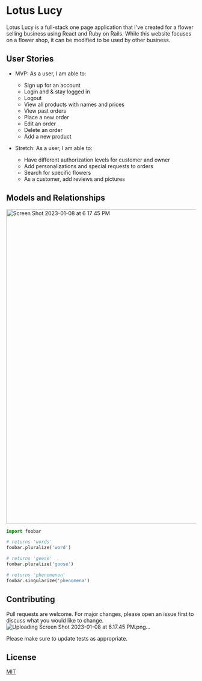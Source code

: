 # Lotus Lucy

Lotus Lucy is a full-stack one page application that I've created for a flower selling business using React and Ruby on Rails. While this website focuses on a flower shop, it can be modified to be used by other business. 

## User Stories

* MVP: As a user, I am able to:
    - Sign up for an account
    - Login and & stay logged in
    - Logout
    - View all products with names and prices
    - View past orders
    - Place a new order
    - Edit an order
    - Delete an order
    - Add a new product

* Stretch: As a user, I am able to:
    - Have different authorization levels for customer and owner
    - Add personalizations and special requests to orders
    - Search for specific flowers
    - As a customer, add reviews and pictures

## Models and Relationships
<img width="834" alt="Screen Shot 2023-01-08 at 6 17 45 PM" src="https://user-images.githubusercontent.com/91964904/211224135-6cd0910a-5dd5-4431-868e-c54db1e2db56.png">



```python
import foobar

# returns 'words'
foobar.pluralize('word')

# returns 'geese'
foobar.pluralize('goose')

# returns 'phenomenon'
foobar.singularize('phenomena')
```

## Contributing

Pull requests are welcome. For major changes, please open an issue first
to discuss what you would like to change.![Uploading Screen Shot 2023-01-08 at 6.17.45 PM.png…]()


Please make sure to update tests as appropriate.

## License

[MIT](https://choosealicense.com/licenses/mit/)
